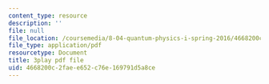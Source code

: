 ```yaml
---
content_type: resource
description: ''
file: null
file_location: /coursemedia/8-04-quantum-physics-i-spring-2016/4668200c2faee652c76e169791d5a8ce_M2i8R6kMXKA.pdf
file_type: application/pdf
resourcetype: Document
title: 3play pdf file
uid: 4668200c-2fae-e652-c76e-169791d5a8ce
---
```

